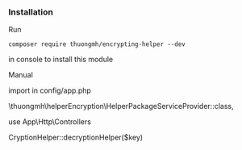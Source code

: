 ### Installation

Run
   ```   
   composer require thuongmh/encrypting-helper --dev
   ```
   in console to install this module
   
Manual

import in config/app.php

\thuongmh\helperEncryption\HelperPackageServiceProvider::class,

use App\Http\Controllers

CryptionHelper::decryptionHelper($key)
